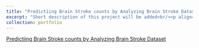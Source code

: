 ```yaml
---
title: "Predictiing Brain Stroke counts by Analyzing Brain Stroke Dataset"
excerpt: "Short description of this project will be added<br/><p align='center'><img src='/images/cr.png'/></p>"
collection: portfolio
---
```


  

[Predictiing Brain Stroke counts by Analyzing Brain Stroke Dataset](https://muddin21.github.io/DataAnalysisProject/)

